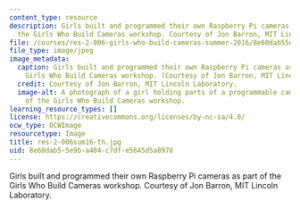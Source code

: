 ```yaml
---
content_type: resource
description: Girls built and programmed their own Raspberry Pi cameras as part of
  the Girls Who Build Cameras workshop. Courtesy of Jon Barron, MIT Lincoln Laboratory.
file: /courses/res-2-006-girls-who-build-cameras-summer-2016/8e60dab55e9ba404c7dfe5645d5a8978_res-2-006sum16-th.jpg
file_type: image/jpeg
image_metadata:
  caption: Girls built and programmed their own Raspberry Pi cameras as part of the
    Girls Who Build Cameras workshop. (Courtesy of Jon Barron, MIT Lincoln Laboratory.)
  credit: Courtesy of Jon Barron, MIT Lincoln Laboratory.
  image-alt: A photograph of a girl holding parts of a programmable camera as part
    of the Girls Who Build Cameras workshop.
learning_resource_types: []
license: https://creativecommons.org/licenses/by-nc-sa/4.0/
ocw_type: OCWImage
resourcetype: Image
title: res-2-006sum16-th.jpg
uid: 8e60dab5-5e9b-a404-c7df-e5645d5a8978
---
```

Girls built and programmed their own Raspberry Pi cameras as part of the Girls Who Build Cameras workshop. Courtesy of Jon Barron, MIT Lincoln Laboratory.